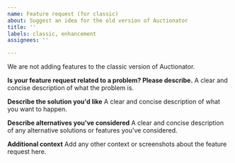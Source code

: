 ```yaml
---
name: Feature request (for classic)
about: Suggest an idea for the old version of Auctionator
title: ''
labels: classic, enhancement
assignees: ''

---
```


We are not adding features to the classic version of Auctionator.

**Is your feature request related to a problem? Please describe.**
A clear and concise description of what the problem is.

**Describe the solution you'd like**
A clear and concise description of what you want to happen.

**Describe alternatives you've considered**
A clear and concise description of any alternative solutions or features you've considered.

**Additional context**
Add any other context or screenshots about the feature request here.
